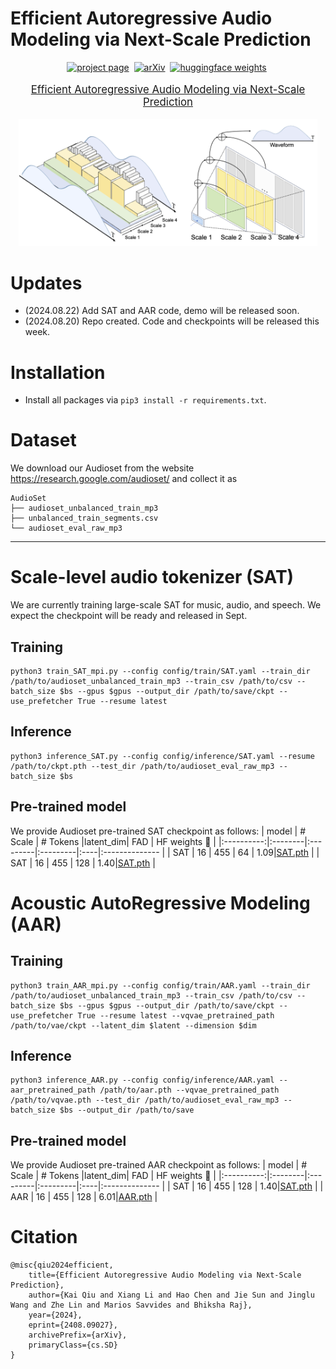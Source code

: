 # Efficient Autoregressive Audio Modeling via Next-Scale Prediction


<div align="center">

[![project page](https://img.shields.io/badge/AAR%20project%20page-lightblue)]()&nbsp;
[![arXiv](https://img.shields.io/badge/arXiv%20paper-2404.02905-b31b1b.svg)](https://arxiv.org/pdf/2408.09027)&nbsp;
[![huggingface weights](https://img.shields.io/badge/%F0%9F%A4%97%20Weights-yellow)](https://huggingface.co/qiuk6/AAR)&nbsp;

</div>
<p align="center" style="font-size: larger;">
  <a href="https://arxiv.org/pdf/2408.09027">Efficient Autoregressive Audio Modeling via Next-Scale Prediction</a>
</p>

<p align="center">
<img src="assets/pipeline.png" width=95%>
<p>

<be>
  
# Updates 
- (2024.08.22) Add SAT and AAR code, demo will be released soon.
- (2024.08.20) Repo created. Code and checkpoints will be released this week.


# Installation

- Install all packages via ```pip3 install -r requirements.txt```.


# Dataset

We download our Audioset from the website https://research.google.com/audioset/ and collect it as 

```
AudioSet
├── audioset_unbalanced_train_mp3
├── unbalanced_train_segments.csv
└── audioset_eval_raw_mp3
```

---

# Scale-level audio tokenizer (SAT)
We are currently training large-scale SAT for music, audio, and speech. We expect the checkpoint will be ready and released in Sept.

## Training

```
python3 train_SAT_mpi.py --config config/train/SAT.yaml --train_dir /path/to/audioset_unbalanced_train_mp3 --train_csv /path/to/csv --batch_size $bs --gpus $gpus --output_dir /path/to/save/ckpt --use_prefetcher True --resume latest
```

## Inference

```
python3 inference_SAT.py --config config/inference/SAT.yaml --resume /path/to/ckpt.pth --test_dir /path/to/audioset_eval_raw_mp3 --batch_size $bs
```

## Pre-trained model
We provide Audioset pre-trained SAT checkpoint as follows:
|   model    | # Scale | # Tokens |latent_dim| FAD | HF weights 🤗  |
|:----------:|:--------|:---------|:---------|:----|:-------------- |
|    SAT     |    16   |   455    |   64     | 1.09|[SAT.pth](https://huggingface.co/qiuk6/AAR/resolve/main/SAT_bs_1536_d1024_lat64.pth) |
|    SAT     |   16    |   455    |  128     | 1.40|[SAT.pth](https://huggingface.co/qiuk6/AAR/resolve/main/SAT_d128_lat128.pth)     |


# Acoustic AutoRegressive Modeling (AAR)

## Training

```
python3 train_AAR_mpi.py --config config/train/AAR.yaml --train_dir /path/to/audioset_unbalanced_train_mp3 --train_csv /path/to/csv --batch_size $bs --gpus $gpus --output_dir /path/to/save/ckpt --use_prefetcher True --resume latest --vqvae_pretrained_path /path/to/vae/ckpt --latent_dim $latent --dimension $dim 
```

## Inference

```
python3 inference_AAR.py --config config/inference/AAR.yaml --aar_pretrained_path /path/to/aar.pth --vqvae_pretrained_path /path/to/vqvae.pth --test_dir /path/to/audioset_eval_raw_mp3 --batch_size $bs --output_dir /path/to/save
```

## Pre-trained model
We provide Audioset pre-trained AAR checkpoint as follows:
|   model    | # Scale | # Tokens |latent_dim| FAD | HF weights 🤗  |
|:----------:|:--------|:---------|:---------|:----|:-------------- |
|    SAT     |   16    |   455    |  128     | 1.40|[SAT.pth](https://huggingface.co/qiuk6/AAR/resolve/main/SAT_d128_lat128.pth)     |
|    AAR     |    16   |   455    |   128     | 6.01|[AAR.pth](https://huggingface.co/qiuk6/AAR/resolve/main/AAR_d16_bs2048.pth) |

# Citation
```
@misc{qiu2024efficient,
    title={Efficient Autoregressive Audio Modeling via Next-Scale Prediction},
    author={Kai Qiu and Xiang Li and Hao Chen and Jie Sun and Jinglu Wang and Zhe Lin and Marios Savvides and Bhiksha Raj},
    year={2024},
    eprint={2408.09027},
    archivePrefix={arXiv},
    primaryClass={cs.SD}
}
```
